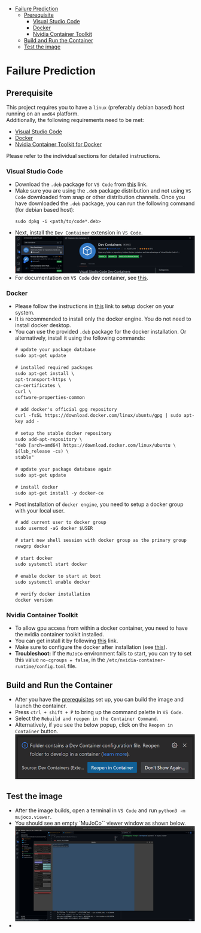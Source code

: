 <!-- TOC -->
* [Failure Prediction](#failure-prediction)
  * [Prerequisite](#prerequisite)
    * [Visual Studio Code](#visual-studio-code)
    * [Docker](#docker)
    * [Nvidia Container Toolkit](#nvidia-container-toolkit)
  * [Build and Run the Container](#build-and-run-the-container)
  * [Test the image](#test-the-image)
<!-- TOC -->

# Failure Prediction #

## Prerequisite  ##
This project requires you to have a `linux` (preferably debian based) host running on an `amd64` platform. <br>
Additionally, the following requirements need to be met:

- [Visual Studio Code](#visual-studio-code)
- [Docker](#docker)
- [Nvidia Container Toolkit for Docker](#nvidia-container-toolkit)

Please refer to the individual sections for detailed instructions.

### Visual Studio Code ###
- Download the `.deb` package for `VS Code` from [this](https://code.visualstudio.com/download) link.
- Make sure you are using the `.deb` package distribution and not using `VS Code` downloaded from snap or other 
distribution channels. Once you have downloaded the `.deb` package, you can run the following command (for debian based host):
    ```
    sudo dpkg -i <path/to/code*.deb>
    ```
- Next, install the `Dev Container` extension in `VS Code`.
![dev-containers-ext.png](assets/dev-containers-ext.png)
- For documentation on `VS Code` dev container, see [this](https://code.visualstudio.com/docs/devcontainers/containers).

### Docker ###
- Please follow the instructions in [this](https://docs.docker.com/desktop/install/linux-install/) link to setup docker on your system.
- It is recommended to install only the docker engine. You do not need to install docker desktop.
- You can use the provided `.deb` package for the docker installation. Or alternatively, install it using the following commands:
    ```
    # update your package database
    sudo apt-get update
  
    # installed required packages
    sudo apt-get install \
    apt-transport-https \
    ca-certificates \
    curl \
    software-properties-common
  
    # add docker's official gpg repository
    curl -fsSL https://download.docker.com/linux/ubuntu/gpg | sudo apt-key add -
  
    # setup the stable docker repository
    sudo add-apt-repository \
    "deb [arch=amd64] https://download.docker.com/linux/ubuntu \
    $(lsb_release -cs) \
    stable"
  
    # update your package database again
    sudo apt-get update
  
    # install docker
    sudo apt-get install -y docker-ce
    ```
- Post installation of `docker engine`, you need to setup a docker group with your local user.
    ```
    # add current user to docker group
    sudo usermod -aG docker $USER
  
    # start new shell session with docker group as the primary group
    newgrp docker
  
    # start docker
    sudo systemctl start docker
  
    # enable docker to start at boot
    sudo systemctl enable docker
  
    # verify docker installation
    docker version
    ```

### Nvidia Container Toolkit ###
- To allow gpu access from within a docker container, you need to have the nvidia container toolkit installed.
- You can get install it by following [this](https://docs.nvidia.com/datacenter/cloud-native/container-toolkit/latest/install-guide.html) link.
- Make sure to configure the docker after installation (see [this](https://docs.nvidia.com/datacenter/cloud-native/container-toolkit/latest/install-guide.html)).
- <b>Troubleshoot:</b> If the `MuJoCo` environment fails to start, you can try to set this value `no-cgroups = false`, in the `/etc/nvidia-container-runtime/config.toml` file.

## Build and Run the Container ##
- After you have the [prerequisites](#prerequisite) set up, you can build the image and launch the container.
- Press `ctrl + shift + P` to bring up the command palette in `VS Code`.
- Select the `Rebuild and reopen in the Container Command`.
- Alternatively, if you see the below popup, click on the `Reopen in Container` button.
![build-container.png](assets/build-container.png)

## Test the image ##
- After the image builds, open a terminal in `VS Code` and run `python3 -m mujoco.viewer`.
- You should see an empty `MuJoCo`` viewer window as shown below.
![mujoco-viewer.png](assets/mujoco-viewer.png)
- 